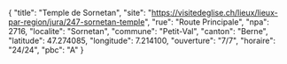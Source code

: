 {
    "title": "Temple de Sornetan",
    "site": "https://visitedeglise.ch/lieux/lieux-par-region/jura/247-sornetan-temple",
    "rue": "Route Principale",
    "npa": 2716,
    "localite": "Sornetan",
    "commune": "Petit-Val",
    "canton": "Berne",
    "latitude": 47.274085,
    "longitude": 7.214100,
    "ouverture": "7/7",
    "horaire": "24/24",
    "pbc": "A"
}